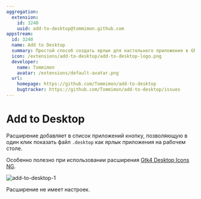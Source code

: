 ```yaml
---
aggregation:
  extension:
    id: 3240
    uuid: add-to-desktop@tommimon.github.com
appstream:
  id: 3240
  name: Add to Desktop
  summary: Простой способ создать ярлык для настольного приложения в GNOME
  icon: /extensions/add-to-desktop/add-to-desktop-logo.png
  developer:
    name: Tommimon
    avatar: /extensions/default-avatar.png
  url:
    homepage: https://github.com/Tommimon/add-to-desktop
    bugtracker: https://github.com/Tommimon/add-to-desktop/issues
---
```


# Add to Desktop

Расширение добавляет в список приложений кнопку, позволяющую в один клик показать файл `.desktop` как ярлык приложения на рабочем столе.

Особенно полезно при использовании расширения [Gtk4 Desktop Icons NG](/gtk4-desktop-icons).

![add-to-desktop-1](/extensions/add-to-desktop/add-to-desktop-1.png)

Расширение не имеет настроек.

<!--@include: @extensions/.parts/show-install-steps.md-->

